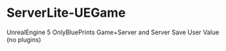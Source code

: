 # ServerLite-UEGame
UnrealEngine 5 OnlyBluePrints Game+Server and Server Save User Value (no plugins)
